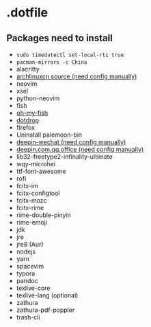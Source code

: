 # .dotfile


## Packages need to install
* `sudo timedatectl set-local-rtc true`
* `pacman-mirrors -c China`
* alacritty
* [archlinuxcn source (need config manually)](https://mirror.tuna.tsinghua.edu.cn/help/archlinuxcn/)
* neovim
* xsel
* python-neovim
* fish
* [oh-my-fish](https://github.com/oh-my-fish/oh-my-fish)
* [dotdrop](https://github.com/deadc0de6/dotdrop)
* firefox
* Uninstall palemoon-bin
* [deepin-wechat (need config manually)](https://aur.archlinux.org/packages/deepin-wine-wechat/)
* [deepin.com.qq.office (need config manually)](https://aur.archlinux.org/packages/deepin.com.qq.office/)
* lib32-freetype2-infinality-ultimate
* wqy-microhei
* ttf-font-awesome
* rofi
* fcitx-im
* fcitx-configtool
* fcitx-mozc
* fcitx-rime
* rime-double-pinyin
* rime-emoji
* jdk
* jre
* jre8 (Aur)
* nodejs
* yarn
* spacevim
* typora
* pandoc
* texlive-core
* texlive-lang (optional)
* zathura
* zathura-pdf-poppler
* trash-cli

